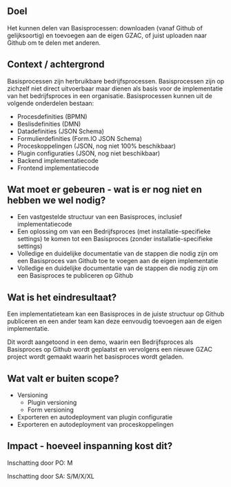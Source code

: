 ## Doel

Het kunnen delen van Basisprocessen: downloaden (vanaf Github of gelijksoortig) en toevoegen aan de eigen GZAC, of juist uploaden naar Github om te delen met anderen.

## Context / achtergrond

Basisprocessen zijn herbruikbare bedrijfsprocessen. Basisprocessen zijn op zichzelf niet direct uitvoerbaar maar dienen als basis voor de implementatie van het bedrijfsproces in een organisatie. Basisprocessen kunnen uit de volgende onderdelen bestaan:
- Procesdefinities (BPMN)
- Beslisdefinities (DMN)
- Datadefinities (JSON Schema)
- Formulierdefinities (Form.IO JSON Schema)
- Proceskoppelingen (JSON, nog niet 100% beschikbaar)
- Plugin configuraties (JSON, nog niet beschikbaar)
- Backend implementatiecode
- Frontend implementatiecode

## Wat moet er gebeuren - wat is er nog niet en hebben we wel nodig?

- Een vastgestelde structuur van een Basisproces, inclusief implementatiecode
- Een oplossing om van een Bedrijfsproces (met installatie-specifieke settings) te komen tot een Basisproces (zonder installatie-specifieke settings)
- Volledige en duidelijke documentatie van de stappen die nodig zijn om een Basisproces van Github toe te voegen aan de eigen implementatie
- Volledige en duidelijke documentatie van de stappen die nodig zijn om een Basisproces te publiceren op Github

## Wat is het eindresultaat?

Een implementatieteam kan een Basisproces in de juiste structuur op Github publiceren en een ander team kan deze eenvoudig toevoegen aan de eigen implementatie. 

Dit wordt aangetoond in een demo, waarin een Bedrijfsproces als Basisproces op Github wordt geplaatst en vervolgens een nieuwe GZAC project wordt gemaakt waarin het basisproces wordt geladen. 

## Wat valt er buiten scope?

- Versioning
  - Plugin versioning
  - Form versioning
- Exporteren en autodeployment van plugin configuratie
- Exporteren en autodeployment van proceskoppelingen

## Impact - hoeveel inspanning kost dit? 
Inschatting door PO: M

Inschatting door SA: S/M/X/XL  
